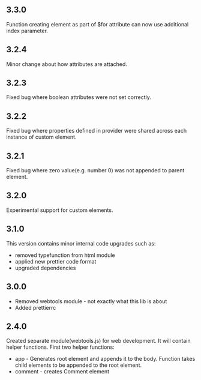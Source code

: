 ## 3.3.0
Function creating element as part of $for attribute can now use additional index parameter.

## 3.2.4
Minor change about how attributes are attached.

## 3.2.3
Fixed bug where boolean attributes were not set correctly.

## 3.2.2
Fixed bug where properties defined in provider were shared across each instance of custom element.

## 3.2.1
Fixed bug where zero value(e.g. number 0) was not appended to parent element.

## 3.2.0
Experimental support for custom elements.

## 3.1.0

This version contains minor internal code upgrades such as:
* removed typefunction from html module
* applied new prettier code format
* upgraded dependencies


## 3.0.0
* Removed webtools module - not exactly what this lib is about
* Added prettierrc

## 2.4.0
Created separate module(webtools.js) for web development. It will contain helper functions.
First two helper functions:
* app - Generates root element and appends it to the body. Function takes child elements to be appended to the root element.
* comment - creates Comment element
